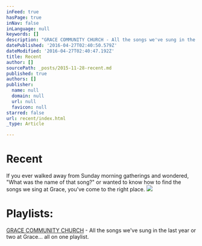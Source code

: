 ```yaml
---
inFeed: true
hasPage: true
inNav: false
inLanguage: null
keywords: []
description: "GRACE COMMUNITY CHURCH - All the songs we've sung in the last year or two at Grace... all on one playlist."
datePublished: '2016-04-27T02:40:50.579Z'
dateModified: '2016-04-27T02:40:47.192Z'
title: Recent
author: []
sourcePath: _posts/2015-11-28-recent.md
published: true
authors: []
publisher:
  name: null
  domain: null
  url: null
  favicon: null
starred: false
url: recent/index.html
_type: Article

---
```

# Recent

If you ever walked away from Sunday morning gatherings and wondered, "What was the name of that song?" or wanted to know how to find the songs we sing at Grace, you've come to the right place. ![](https://the-grid-user-content.s3-us-west-2.amazonaws.com/838a95e2-3d4a-4d56-9b7c-e9d5eb97dd4f.jpg)

# Playlists:

[GRACE COMMUNITY CHURCH][0] - All the songs we've sung in the last year or two at Grace... all on one playlist.

[0]: https://player.spotify.com/user/122075560/playlist/2zpucVfpazdvejoXFdEmfk